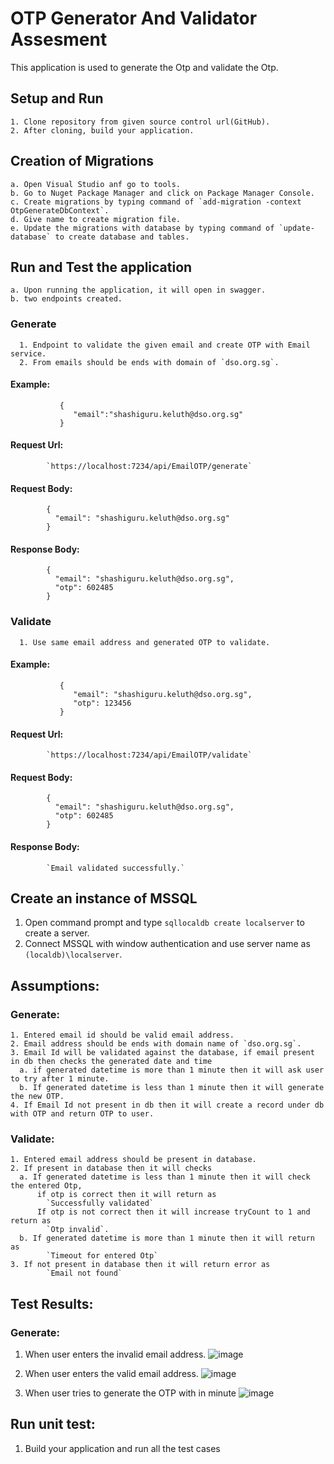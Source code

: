 # OTP Generator And Validator Assesment
  This application is used to generate the Otp and validate the Otp.

  ## Setup and Run
    1. Clone repository from given source control url(GitHub).
    2. After cloning, build your application.

  ## Creation of Migrations
    a. Open Visual Studio anf go to tools.
    b. Go to Nuget Package Manager and click on Package Manager Console.
    c. Create migrations by typing command of `add-migration -context OtpGenerateDbContext`.
    d. Give name to create migration file.
    e. Update the migrations with database by typing command of `update-database` to create database and tables.

  ## Run and Test the application
    a. Upon running the application, it will open in swagger.
    b. two endpoints created.

  ### Generate
      1. Endpoint to validate the given email and create OTP with Email service.
      2. From emails should be ends with domain of `dso.org.sg`.
      
  #### Example: 
               {
                  "email":"shashiguru.keluth@dso.org.sg"
               }
  #### Request Url:
            `https://localhost:7234/api/EmailOTP/generate`
  #### Request Body:
            {
              "email": "shashiguru.keluth@dso.org.sg"
            }
  #### Response Body:
            {
              "email": "shashiguru.keluth@dso.org.sg",
              "otp": 602485
            }

  ### Validate
      1. Use same email address and generated OTP to validate.
  #### Example: 
               {
                  "email": "shashiguru.keluth@dso.org.sg",
                  "otp": 123456
               }
  #### Request Url:
            `https://localhost:7234/api/EmailOTP/validate`
  #### Request Body:
            {
              "email": "shashiguru.keluth@dso.org.sg",
              "otp": 602485
            }
  #### Response Body:
            `Email validated successfully.`

## Create an instance of MSSQL
1. Open command prompt and type `sqllocaldb create localserver` to create a server.
2. Connect MSSQL with window authentication and use server name as `(localdb)\localserver`.

## Assumptions:
  ### Generate:
    1. Entered email id should be valid email address.
    2. Email address should be ends with domain name of `dso.org.sg`.
    3. Email Id will be validated against the database, if email present in db then checks the generated date and time 
      a. if generated datetime is more than 1 minute then it will ask user to try after 1 minute.
      b. If generated datetime is less than 1 minute then it will generate the new OTP.
    4. If Email Id not present in db then it will create a record under db with OTP and return OTP to user.

  ### Validate:
    1. Entered email address should be present in database.
    2. If present in database then it will checks
      a. If generated datetime is less than 1 minute then it will check the entered Otp, 
          if otp is correct then it will return as 
            `Successfully validated`
          If otp is not correct then it will increase tryCount to 1 and return as
            `Otp invalid`.
      b. If generated datetime is more than 1 minute then it will return as
            `Timeout for entered Otp`
    3. If not present in database then it will return error as
            `Email not found`
  
## Test Results:
  ### Generate:
  1. When user enters the invalid email address.
     ![image](https://user-images.githubusercontent.com/30490543/232784786-7c076cd4-7fe3-47c0-9d6a-6ee26cc5f624.png)
  
  2. When user enters the valid email address.
     ![image](https://user-images.githubusercontent.com/30490543/232784558-c2877a86-7746-4260-88c5-3d9e62a024d8.png)
     
  3. When user tries to generate the OTP with in minute
     ![image](https://user-images.githubusercontent.com/30490543/232785121-7e7df67f-e040-47a0-b1d9-18034963c56b.png)


## Run unit test:
1. Build your application and run all the test cases

